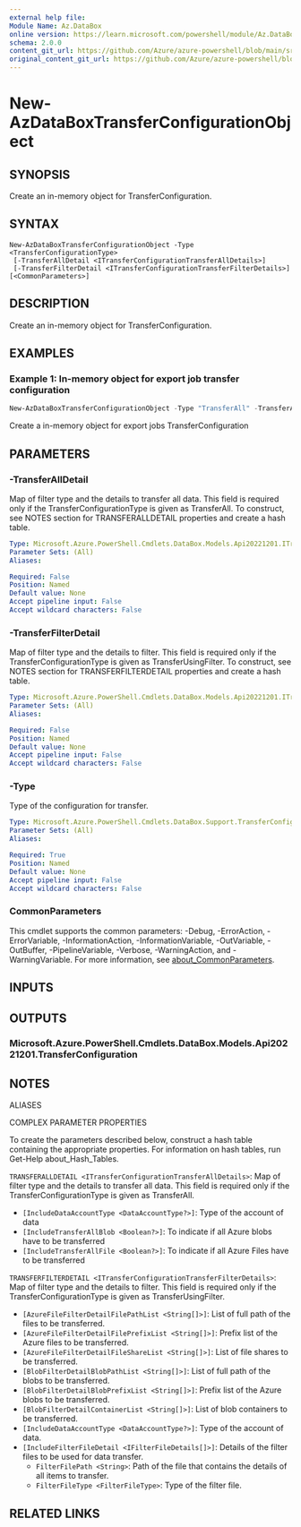 ```yaml
---
external help file: 
Module Name: Az.DataBox
online version: https://learn.microsoft.com/powershell/module/Az.DataBox/new-AzDataBoxTransferConfigurationObject
schema: 2.0.0
content_git_url: https://github.com/Azure/azure-powershell/blob/main/src/DataBox/DataBox/help/New-AzDataBoxTransferConfigurationObject.md
original_content_git_url: https://github.com/Azure/azure-powershell/blob/main/src/DataBox/DataBox/help/New-AzDataBoxTransferConfigurationObject.md
---
```


# New-AzDataBoxTransferConfigurationObject

## SYNOPSIS
Create an in-memory object for TransferConfiguration.

## SYNTAX

```
New-AzDataBoxTransferConfigurationObject -Type <TransferConfigurationType>
 [-TransferAllDetail <ITransferConfigurationTransferAllDetails>]
 [-TransferFilterDetail <ITransferConfigurationTransferFilterDetails>] [<CommonParameters>]
```

## DESCRIPTION
Create an in-memory object for TransferConfiguration.

## EXAMPLES

### Example 1: In-memory object for export job transfer configuration 
```powershell
New-AzDataBoxTransferConfigurationObject -Type "TransferAll" -TransferAllDetail @{"IncludeDataAccountType"="StorageAccount";"IncludeTransferAllBlob"= "True"; "IncludeTransferAllFile"="True"}
```

Create a in-memory object for export jobs TransferConfiguration

## PARAMETERS

### -TransferAllDetail
Map of filter type and the details to transfer all data.
This field is required only if the TransferConfigurationType is given as TransferAll.
To construct, see NOTES section for TRANSFERALLDETAIL properties and create a hash table.

```yaml
Type: Microsoft.Azure.PowerShell.Cmdlets.DataBox.Models.Api20221201.ITransferConfigurationTransferAllDetails
Parameter Sets: (All)
Aliases:

Required: False
Position: Named
Default value: None
Accept pipeline input: False
Accept wildcard characters: False
```

### -TransferFilterDetail
Map of filter type and the details to filter.
This field is required only if the TransferConfigurationType is given as TransferUsingFilter.
To construct, see NOTES section for TRANSFERFILTERDETAIL properties and create a hash table.

```yaml
Type: Microsoft.Azure.PowerShell.Cmdlets.DataBox.Models.Api20221201.ITransferConfigurationTransferFilterDetails
Parameter Sets: (All)
Aliases:

Required: False
Position: Named
Default value: None
Accept pipeline input: False
Accept wildcard characters: False
```

### -Type
Type of the configuration for transfer.

```yaml
Type: Microsoft.Azure.PowerShell.Cmdlets.DataBox.Support.TransferConfigurationType
Parameter Sets: (All)
Aliases:

Required: True
Position: Named
Default value: None
Accept pipeline input: False
Accept wildcard characters: False
```

### CommonParameters
This cmdlet supports the common parameters: -Debug, -ErrorAction, -ErrorVariable, -InformationAction, -InformationVariable, -OutVariable, -OutBuffer, -PipelineVariable, -Verbose, -WarningAction, and -WarningVariable. For more information, see [about_CommonParameters](http://go.microsoft.com/fwlink/?LinkID=113216).

## INPUTS

## OUTPUTS

### Microsoft.Azure.PowerShell.Cmdlets.DataBox.Models.Api20221201.TransferConfiguration

## NOTES

ALIASES

COMPLEX PARAMETER PROPERTIES

To create the parameters described below, construct a hash table containing the appropriate properties. For information on hash tables, run Get-Help about_Hash_Tables.


`TRANSFERALLDETAIL <ITransferConfigurationTransferAllDetails>`: Map of filter type and the details to transfer all data. This field is required only if the TransferConfigurationType is given as TransferAll.
  - `[IncludeDataAccountType <DataAccountType?>]`: Type of the account of data
  - `[IncludeTransferAllBlob <Boolean?>]`: To indicate if all Azure blobs have to be transferred
  - `[IncludeTransferAllFile <Boolean?>]`: To indicate if all Azure Files have to be transferred

`TRANSFERFILTERDETAIL <ITransferConfigurationTransferFilterDetails>`: Map of filter type and the details to filter. This field is required only if the TransferConfigurationType is given as TransferUsingFilter.
  - `[AzureFileFilterDetailFilePathList <String[]>]`: List of full path of the files to be transferred.
  - `[AzureFileFilterDetailFilePrefixList <String[]>]`: Prefix list of the Azure files to be transferred.
  - `[AzureFileFilterDetailFileShareList <String[]>]`: List of file shares to be transferred.
  - `[BlobFilterDetailBlobPathList <String[]>]`: List of full path of the blobs to be transferred.
  - `[BlobFilterDetailBlobPrefixList <String[]>]`: Prefix list of the Azure blobs to be transferred.
  - `[BlobFilterDetailContainerList <String[]>]`: List of blob containers to be transferred.
  - `[IncludeDataAccountType <DataAccountType?>]`: Type of the account of data.
  - `[IncludeFilterFileDetail <IFilterFileDetails[]>]`: Details of the filter files to be used for data transfer.
    - `FilterFilePath <String>`: Path of the file that contains the details of all items to transfer.
    - `FilterFileType <FilterFileType>`: Type of the filter file.

## RELATED LINKS


